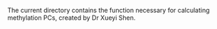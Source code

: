 The current directory contains the function necessary for calculating methylation PCs, created by Dr Xueyi Shen.
